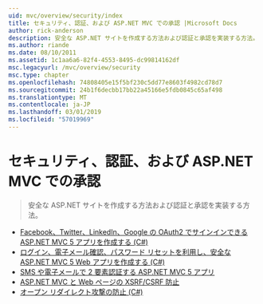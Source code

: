 ```yaml
---
uid: mvc/overview/security/index
title: セキュリティ、認証、および ASP.NET MVC での承認 |Microsoft Docs
author: rick-anderson
description: 安全な ASP.NET サイトを作成する方法および認証と承認を実装する方法。
ms.author: riande
ms.date: 08/10/2011
ms.assetid: 1c1aa6a6-82f4-4553-8495-dc99814162df
msc.legacyurl: /mvc/overview/security
msc.type: chapter
ms.openlocfilehash: 74808405e15f5bf230c5dd77e8603f4982cd78d7
ms.sourcegitcommit: 24b1f6decbb17bb22a45166e5fdb0845c65af498
ms.translationtype: MT
ms.contentlocale: ja-JP
ms.lasthandoff: 03/01/2019
ms.locfileid: "57019969"
---
```

<a name="security-authentication-and-authorization-with-aspnet-mvc"></a>セキュリティ、認証、および ASP.NET MVC での承認
====================
> 安全な ASP.NET サイトを作成する方法および認証と承認を実装する方法。


- [Facebook、Twitter、LinkedIn、Google の OAuth2 でサインインできる ASP.NET MVC 5 アプリを作成する (C#)](create-an-aspnet-mvc-5-app-with-facebook-and-google-oauth2-and-openid-sign-on.md)
- [ログイン、電子メール確認、パスワード リセットを利用し、安全な ASP.NET MVC 5 Web アプリを作成する (C#)](create-an-aspnet-mvc-5-web-app-with-email-confirmation-and-password-reset.md)
- [SMS や電子メールで 2 要素認証する ASP.NET MVC 5 アプリ](aspnet-mvc-5-app-with-sms-and-email-two-factor-authentication.md)
- [ASP.NET MVC と Web ページの XSRF/CSRF 防止](xsrfcsrf-prevention-in-aspnet-mvc-and-web-pages.md)
- [オープン リダイレクト攻撃の防止 (C#)](preventing-open-redirection-attacks.md)
